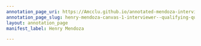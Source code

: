 ```yaml
---
annotation_page_uri: https://Amcclu.github.io/annotated-mendoza-interview/annotations/henry-mendoza-canvas-1-interviewer--qualifying-question--contextualizing.json
annotation_page_slug: henry-mendoza-canvas-1-interviewer--qualifying-question--contextualizing
layout: annotation_page
manifest_label: Henry Mendoza

---
```

